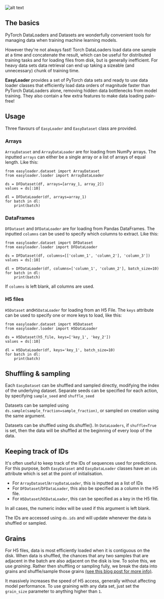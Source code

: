 ![alt text](http://empede.co.uk/imgrepos/easyloader/easyloader.png? "EasyLoader header")


## The basics

PyTorch DataLoaders and Datasets are wonderfully convenient tools for managing data when training machine learning models.

However they're not always fast! Torch DataLoaders load data one sample at a time and concatenate the result, which can be useful for distributed training tasks and for loading files from disk, but is generally inefficient. For heavy data sets data retrieval can end up taking a sizeable (and unnecessary) chunk of training time. 

**EasyLoader** provides a set of PyTorch data sets and ready to use data loader classes that efficiently load data orders of magnitude faster than PyTorch DataLoaders alone, removing hidden data bottlenecks from model training. They also contain a few extra features to make data loading pain-free! 

## Usage

Three flavours of `EasyLoader` and `EasyDataset` class are provided.

### Arrays
`ArrayDataset` and `ArrayDataLoader` are for loading from NumPy arrays. The inputted `arrays` can either be a single array or a list of arrays of equal length. Like this:

```
from easyloader.dataset import ArrayDataset
from easyloader.loader import ArrayDataLoader

ds = DFDataset(df, arrays=[array_1, array_2])
values = ds[:10]

dl = DFDataLoader(df, arrays=array_1)
for batch in dl:
    print(batch)
```

### DataFrames
`DFDataset` and `DFDataLoader` are for loading from Pandas DataFrames. The inputted `columns` can be used to specify which columns to extract. Like this:

```
from easyloader.dataset import DFDataset
from easyloader.loader import DFDataLoader

ds = DFDataset(df, columns=[['column_1', 'column_2'], 'column_3'])
values = ds[:10]

dl = DFDataLoader(df, columns=['column_1', 'column_2'], batch_size=10)
for batch in dl:
    print(batch)
```

If `columns` is left blank, all columns are used.

### H5 files
`H5Dataset` and`H5DataLoader` for loading from an H5 File. The `keys` attribute can be used to specify one or more keys to load, like this:

```
from easyloader.dataset import H5Dataset
from easyloader.loader import H5DataLoader

ds = H5Dataset(h5_file, keys=['key_1', 'key_2'])
values = ds[:10]

dl = H5DataLoader(df, keys='key_1', batch_size=10)
for batch in dl:
    print(batch)
```

## Shuffling & sampling

Each `EasyDataset` can be shuffled and sampled directly, modifying the index of the underlying dataset. Separate seeds can be specified for each action, by specifying `sample_seed` and `shuffle_seed`

Datasets can be sampled using `ds.sample(sample_fraction=sample_fraction)`, or sampled on creation using the same argument.

Datasets can be shuffled using ds.shuffle(). In `DataLoaders`, if `shuffle=True` is set, then the data will be shuffled at the beginning of every loop of the data.

## Keeping track of IDs

It's often useful to keep track of the IDs of sequences used for predictions. For this purpose, both `EasyDataset` and `EasyDataLoader` classes have an `ids` attribute which is set at the point of initialisation.
- For `ArrayDataset`/`ArrayDataLoader`, this is inputted as a list of IDs
- For `DFDataset`/`DFDataLoader`, this also be specified as a column in the H5 file.
- For `H5Dataset`/`H5DataLoader`, this can be specified as a key in the H5 file.

In all cases, the numeric index will be used if this argument is left blank.

The IDs are accessed using `ds.ids` and will update whenever the data is shuffled or sampled. 


## Grains

For H5 files, data is most efficiently loaded when it is contiguous on the disk. When data is shuffled, the chances that any two samples that are adjacent in the batch are also adjacent on the disk is low. To solve this, we use *graining*. Rather then shuffling or sampling fully, we break the data into grains and shuffle/sample those grains [(see this blog post for more info)](https://towardsdatascience.com/reading-h5-files-faster-with-pytorch-datasets-3ff86938cc).

It massively increases the speed of H5 access, generally without affecting model performance. To use graining with any data set, just set the `grain_size` parameter to anything higher than `1`.
